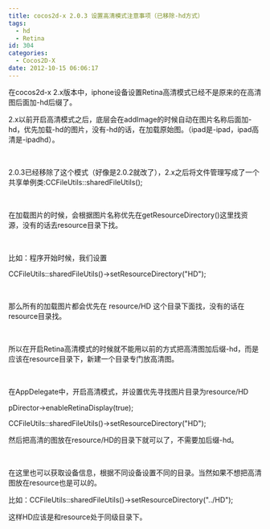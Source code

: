 ```yaml
---
title: cocos2d-x 2.0.3 设置高清模式注意事项（已移除-hd方式）
tags:
  - hd
  - Retina
id: 304
categories:
  - Cocos2D-X
date: 2012-10-15 06:06:17
---
```


在cocos2d-x 2.x版本中，iphone设备设置Retina高清模式已经不是原来的在高清图后面加-hd后缀了。

2.x以前开启高清模式之后，底层会在addImage的时候自动在图片名称后面加-hd，优先加载-hd的图片，没有-hd的话，在加载原始图。（ipad是-ipad，ipad高清是-ipadhd）。

&nbsp;

2.0.3已经移除了这个模式（好像是2.0.2就改了），2.x之后将文件管理写成了一个共享单例类:CCFileUtils::sharedFileUtils();

&nbsp;

在加载图片的时候，会根据图片名称优先在getResourceDirectory()这里找资源，没有的话去resource目录下找。

&nbsp;

比如：程序开始时候，我们设置

CCFileUtils::sharedFileUtils()-&gt;setResourceDirectory("HD");

&nbsp;

那么所有的加载图片都会优先在 resource/HD 这个目录下面找，没有的话在resource目录找。

&nbsp;

所以在开启Retina高清模式的时候就不能用以前的方式把高清图加后缀-hd，而是应该在resource目录下，新建一个目录专门放高清图。

&nbsp;

在AppDelegate中，开启高清模式，并设置优先寻找图片目录为resource/HD

pDirector-&gt;enableRetinaDisplay(true);

CCFileUtils::sharedFileUtils()-&gt;setResourceDirectory("HD");

然后把高清的图放在resource/HD的目录下就可以了，不需要加后缀-hd。

&nbsp;

在这里也可以获取设备信息，根据不同设备设置不同的目录。当然如果不想把高清图放在resource也是可以的。

比如：CCFileUtils::sharedFileUtils()-&gt;setResourceDirectory("../HD");

这样HD应该是和resource处于同级目录下。
